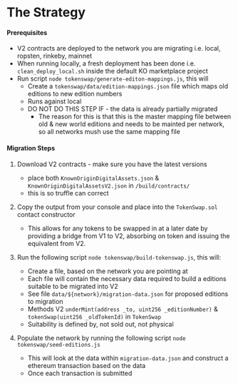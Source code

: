 # The Strategy

#### Prerequisites

* V2 contracts are deployed to the network you are migrating i.e. local, ropsten, rinkeby, mainnet
* When running locally, a fresh deployment has been done i.e. `clean_deploy_local.sh` inside the default KO marketplace project
* Run script `node tokenswap/generate-editon-mappings.js`, this will
    - Create a `tokenswap/data/edition-mappings.json` file which maps old editions to new edition numbers
    - Runs against local
    - DO NOT DO THIS STEP IF - the data is already partially migrated
        - The reason for this is that this is the master mapping file between old & new world editions and needs to be mainted per network, so all networks mush use the same mapping file

#### Migration Steps

1) Download V2 contracts - make sure you have the latest versions
    - place both `KnownOriginDigitalAssets.json` & `KnownOriginDigitalAssetsV2.json` in `/build/contracts/`
    - this is so truffle can correct 

2) Copy the output from your console and place into the `TokenSwap.sol` contact constructor
    - This allows for any tokens to be swapped in at a later date by providing a bridge from V1 to V2,
     absorbing on token and issuing the equivalent from V2.

3) Run the following script `node tokenswap/build-tokenswap.js`, this will:
    - Create a file, based on the network you are pointing at 
    - Each file will contain the necessary data required to build a editions suitable to be migrated into V2
    - See file `data/${network}/migration-data.json` for proposed editions to migration
    - Methods V2 `underMint(address _to, uint256 _editionNumber)` & `tokenSwap(uint256 _oldTokenId)` in `TokenSwap`
    - Suitability is defined by, not sold out, not physical
    
4) Populate the network by running the following script `node tokenswap/seed-editions.js`
    - This will look at the data within `migration-data.json` and construct a ethereum transaction based on the data
    - Once each transaction is submitted 
